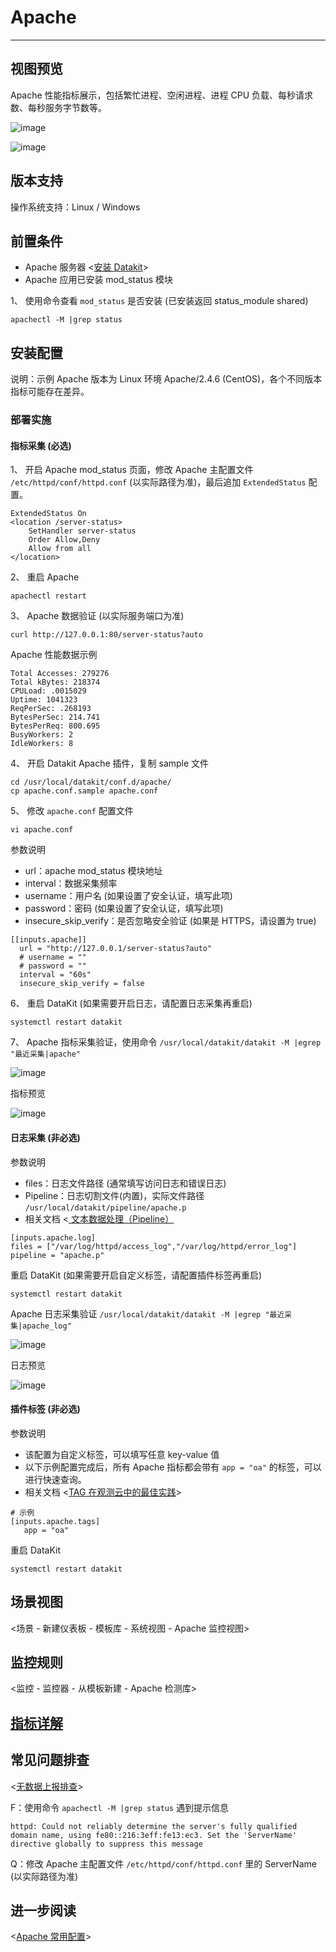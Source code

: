 # Apache

---

## 视图预览

Apache 性能指标展示，包括繁忙进程、空闲进程、进程 CPU 负载、每秒请求数、每秒服务字节数等。

![image](../imgs/input-apache-1.png)

![image](../imgs/input-apache-2.png)

## 版本支持

操作系统支持：Linux / Windows

## 前置条件

- Apache 服务器 <[安装 Datakit](../../datakit/datakit-install.md)>
- Apache 应用已安装 mod_status 模块

1、 使用命令查看 `mod_status` 是否安装 (已安装返回 status_module shared)

```
apachectl -M |grep status
```

## 安装配置

说明：示例 Apache 版本为 Linux 环境 Apache/2.4.6 (CentOS)，各个不同版本指标可能存在差异。

### 部署实施

#### 指标采集 (必选)

1、 开启 Apache mod_status 页面，修改 Apache 主配置文件 `/etc/httpd/conf/httpd.conf` (以实际路径为准)，最后追加 `ExtendedStatus` 配置。

```
ExtendedStatus On
<location /server-status>
    SetHandler server-status
    Order Allow,Deny
    Allow from all
</location>
```

2、 重启 Apache

```
apachectl restart
```

3、 Apache 数据验证 (以实际服务端口为准)

```
curl http://127.0.0.1:80/server-status?auto
```

Apache 性能数据示例

```
Total Accesses: 279276
Total kBytes: 218374
CPULoad: .0015029
Uptime: 1041323
ReqPerSec: .268193
BytesPerSec: 214.741
BytesPerReq: 800.695
BusyWorkers: 2
IdleWorkers: 8
```

4、 开启 Datakit Apache 插件，复制 sample 文件

```
cd /usr/local/datakit/conf.d/apache/
cp apache.conf.sample apache.conf
```

5、 修改 `apache.conf` 配置文件

```
vi apache.conf
```

参数说明

- url：apache mod_status 模块地址
- interval：数据采集频率
- username：用户名 (如果设置了安全认证，填写此项)
- password：密码 (如果设置了安全认证，填写此项)
- insecure_skip_verify：是否忽略安全验证 (如果是 HTTPS，请设置为 true)

```
[[inputs.apache]]
  url = "http://127.0.0.1/server-status?auto"
  # username = ""
  # password = ""
  interval = "60s"
  insecure_skip_verify = false
```

6、 重启 DataKit (如果需要开启日志，请配置日志采集再重启)

```
systemctl restart datakit
```

7、 Apache 指标采集验证，使用命令 `/usr/local/datakit/datakit -M |egrep "最近采集|apache"`

![image](../imgs/input-apache-3.png)

指标预览

![image](../imgs/input-apache-4.png)

#### 日志采集 (非必选)

参数说明

- files：日志文件路径 (通常填写访问日志和错误日志)
- Pipeline：日志切割文件(内置)，实际文件路径 `/usr/local/datakit/pipeline/apache.p`
- 相关文档 <[ 文本数据处理（Pipeline）](../../datakit/pipeline.md)

```
[inputs.apache.log]
files = ["/var/log/httpd/access_log","/var/log/httpd/error_log"]
pipeline = "apache.p"
```

重启 DataKit (如果需要开启自定义标签，请配置插件标签再重启)

```
systemctl restart datakit
```

Apache 日志采集验证 `/usr/local/datakit/datakit -M |egrep "最近采集|apache_log"`

![image](../imgs/input-apache-5.png)

日志预览

![image](../imgs/input-apache-6.png)

#### 插件标签 (非必选)

参数说明

- 该配置为自定义标签，可以填写任意 key-value 值
- 以下示例配置完成后，所有 Apache 指标都会带有 `app = "oa"` 的标签，可以进行快速查询。
- 相关文档 <[TAG 在观测云中的最佳实践](../../best-practices/insight/tag.md)>

```
# 示例
[inputs.apache.tags]
   app = "oa"
```

重启 DataKit

```
systemctl restart datakit
```

## 场景视图

<场景 - 新建仪表板 - 模板库 - 系统视图 - Apache 监控视图>

## 监控规则

<监控 - 监控器 - 从模板新建 - Apache 检测库>

## [指标详解](../../../datakit/apache#measurements)

## 常见问题排查

<[无数据上报排查](../../datakit/why-no-data.md)>

F：使用命令 `apachectl -M |grep status` 遇到提示信息

```
httpd: Could not reliably determine the server's fully qualified domain name, using fe80::216:3eff:fe13:ec3. Set the 'ServerName' directive globally to suppress this message
```

Q：修改 Apache 主配置文件 `/etc/httpd/conf/httpd.conf` 里的 ServerName (以实际路径为准)

## 进一步阅读

<[Apache 常用配置](https://www.cnblogs.com/jxl1996/p/10119184.html)>
